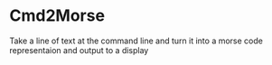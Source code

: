 # Cmd2Morse
Take a line of text at the command line and turn it into a morse code representaion and output to a display
